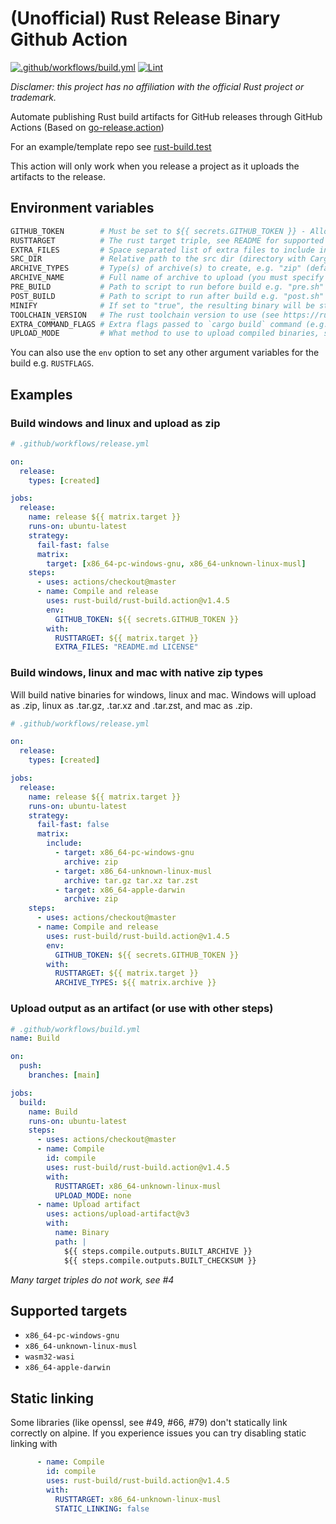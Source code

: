 # (Unofficial) Rust Release Binary Github Action

[![.github/workflows/build.yml](https://github.com/rust-build/rust-build.test/actions/workflows/build.yml/badge.svg)](https://github.com/rust-build/rust-build.test/actions/workflows/build.yml)
[![Lint](https://github.com/rust-build/rust-build.action/actions/workflows/linter.yml/badge.svg)](https://github.com/rust-build/rust-build.action/actions/workflows/linter.yml)

_Disclamer: this project has no affiliation with the official Rust project or trademark._

Automate publishing Rust build artifacts for GitHub releases through GitHub
Actions (Based on
[go-release.action](https://github.com/ngs/go-release.action))

For an example/template repo see
[rust-build.test](https://github.com/rust-build/rust-build.test)

This action will only work when you release a project as it uploads the
artifacts to the release.

## Environment variables

```bash
GITHUB_TOKEN        # Must be set to ${{ secrets.GITHUB_TOKEN }} - Allows uploading of artifacts to release
RUSTTARGET          # The rust target triple, see README for supported triples
EXTRA_FILES         # Space separated list of extra files to include in final output
SRC_DIR             # Relative path to the src dir (directory with Cargo.toml in) from root of project
ARCHIVE_TYPES       # Type(s) of archive(s) to create, e.g. "zip" (default) or "zip tar.gz"; supports: (zip, tar.[gz|bz2|xz|zst])
ARCHIVE_NAME        # Full name of archive to upload (you must specify file extension and change this if building multiple targets)
PRE_BUILD           # Path to script to run before build e.g. "pre.sh"
POST_BUILD          # Path to script to run after build e.g. "post.sh"
MINIFY              # If set to "true", the resulting binary will be stripped and compressed by UPX. ("false" by default)
TOOLCHAIN_VERSION   # The rust toolchain version to use (see https://rust-lang.github.io/rustup/concepts/toolchains.html#toolchain-specification)
EXTRA_COMMAND_FLAGS # Extra flags passed to `cargo build` command (e.g. `--features=...` to activate features)
UPLOAD_MODE         # What method to use to upload compiled binaries, supported values: (release, none), default: release
```

You can also use the `env` option to set any other argument variables for the build e.g. `RUSTFLAGS`.

## Examples

### Build windows and linux and upload as zip

```yml
# .github/workflows/release.yml

on:
  release:
    types: [created]

jobs:
  release:
    name: release ${{ matrix.target }}
    runs-on: ubuntu-latest
    strategy:
      fail-fast: false
      matrix:
        target: [x86_64-pc-windows-gnu, x86_64-unknown-linux-musl]
    steps:
      - uses: actions/checkout@master
      - name: Compile and release
        uses: rust-build/rust-build.action@v1.4.5
        env:
          GITHUB_TOKEN: ${{ secrets.GITHUB_TOKEN }}
        with:
          RUSTTARGET: ${{ matrix.target }}
          EXTRA_FILES: "README.md LICENSE"
```

### Build windows, linux and mac with native zip types

Will build native binaries for windows, linux and mac. Windows will upload as .zip, linux as .tar.gz, .tar.xz and
.tar.zst, and mac as .zip.

```yml
# .github/workflows/release.yml

on:
  release:
    types: [created]

jobs:
  release:
    name: release ${{ matrix.target }}
    runs-on: ubuntu-latest
    strategy:
      fail-fast: false
      matrix:
        include:
          - target: x86_64-pc-windows-gnu
            archive: zip
          - target: x86_64-unknown-linux-musl
            archive: tar.gz tar.xz tar.zst
          - target: x86_64-apple-darwin
            archive: zip
    steps:
      - uses: actions/checkout@master
      - name: Compile and release
        uses: rust-build/rust-build.action@v1.4.5
        env:
          GITHUB_TOKEN: ${{ secrets.GITHUB_TOKEN }}
        with:
          RUSTTARGET: ${{ matrix.target }}
          ARCHIVE_TYPES: ${{ matrix.archive }}
```

### Upload output as an artifact (or use with other steps)

```yml
# .github/workflows/build.yml
name: Build

on:
  push:
    branches: [main]

jobs:
  build:
    name: Build
    runs-on: ubuntu-latest
    steps:
      - uses: actions/checkout@master
      - name: Compile
        id: compile
        uses: rust-build/rust-build.action@v1.4.5
        with:
          RUSTTARGET: x86_64-unknown-linux-musl
          UPLOAD_MODE: none
      - name: Upload artifact
        uses: actions/upload-artifact@v3
        with:
          name: Binary
          path: |
            ${{ steps.compile.outputs.BUILT_ARCHIVE }}
            ${{ steps.compile.outputs.BUILT_CHECKSUM }}
```

_Many target triples do not work, see #4_

## Supported targets

- `x86_64-pc-windows-gnu`
- `x86_64-unknown-linux-musl`
- `wasm32-wasi`
- `x86_64-apple-darwin`

## Static linking

Some libraries (like openssl, see #49, #66, #79) don't statically link
correctly on alpine. If you experience issues you can try disabling static
linking with

```yml
      - name: Compile
        id: compile
        uses: rust-build/rust-build.action@v1.4.5
        with:
          RUSTTARGET: x86_64-unknown-linux-musl
          STATIC_LINKING: false
```
